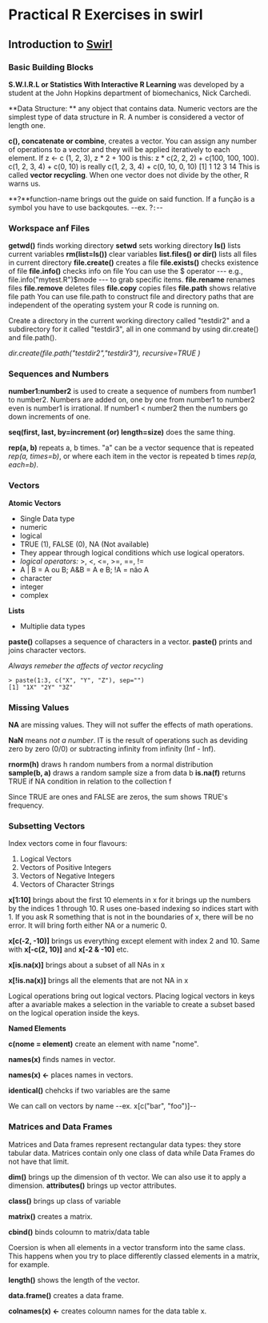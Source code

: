 # Practical R Exercises in swirl

## Introduction to [Swirl](http://www.swirlstats.com)

### Basic Building Blocks 

**S.W.I.R.L or Statistics With Interactive R Learning** was developed by a 
student at the John Hopkins department of biomechanics, Nick Carchedi.

**Data Structure: ** any object that contains data. Numeric vectors are the simplest type of data structure in R. A number is considered a vector of length one.

**c(), concatenate or combine**, creates a vector.
You can assign any number of operations to a vector and they will be applied iteratively to each element.
If z <- c (1, 2, 3), z * 2 + 100 is this: z * c(2, 2, 2) + c(100, 100, 100). 
c(1, 2, 3, 4) + c(0, 10) is really c(1, 2, 3, 4) + c(0, 10, 0, 10)
[1]  1 12  3 14
This is called **vector recycling**.
When one vector does not divide by the other, R warns us.

**?**function-name brings out the guide on said function.
If a função is a symbol you have to use backqoutes. --ex. ?`:`--

### Workspace anf Files

**getwd()** finds working directory
**setwd** sets working directory
**ls()** lists current variables
**rm(list=ls())** clear variables
**list.files() or dir()** lists all files in current directory
**file.create()** creates a file
**file.exists()** checks existence of file
**file.info()** checks info on file
You can use the $ operator --- e.g., file.info("mytest.R")$mode --- to grab specific items.
**file.rename** renames files
**file.remove** deletes files
**file.copy** copies files
**file.path** shows relative file path
You can use file.path to construct file and directory paths that are independent of the operating system your R code is running on.

Create a directory in the current working directory called "testdir2" and a subdirectory for it called "testdir3", all in one command by using dir.create() and file.path().

*dir.create(file.path("testdir2","testdir3"), recursive=TRUE )*

### Sequences and Numbers

**number1:number2** is used to create a sequence of numbers from number1 to number2.
Numbers are added on, one by one from number1 to number2 even is number1 is irrational.
If number1 < number2 then the numbers go down increments of one.

**seq(first, last, by=increment (or) length=size)** does the same thing.

**rep(a, b)** repeats a, b times.
"a" can be a vector sequence that is repeated *rep(a, times=b)*, or where each item in the vector is repeated b times *rep(a, each=b)*.

### Vectors

**Atomic Vectors**
 * Single Data type
  * numeric
  * logical
   * TRUE (1), FALSE (0), NA (Not available)
   * They appear through logical conditions which use logical operators.
   * *logical operators:* >, <, <=, >=, ==, !=
   * A | B = A ou B; A&B = A e B; !A =  não A 
  * character
  * integer
  * complex
 
**Lists**
 * Multiplie data types

**paste()** collapses a sequence of characters in a vector.
**paste()** prints and joins character vectors.

*Always remeber the affects of vector recycling* 
```
> paste(1:3, c("X", "Y", "Z"), sep="")
[1] "1X" "2Y" "3Z"
```
### Missing Values

**NA** are missing values. They will not suffer the effects of math operations.

**NaN** means *not a number*. IT is the result of operations such as deviding zero by zero (0/0) or subtracting infinity from infinity (Inf - Inf).

**rnorm(h)** draws h random numbers from a normal distribution  
**sample(b, a)** draws a random sample size a from data b 
**is.na(f)** returns TRUE if NA condition in relation to the collection f

Since TRUE are ones and FALSE are zeros, the sum shows TRUE's frequency.

### Subsetting Vectors

Index vectors come in four flavours:

1. Logical Vectors
2. Vectors of Positive Integers
3. Vectors of Negative Integers
4. Vectors of Character Strings

**x[1:10]** brings about the first 10 elements in x for it brings up the numbers by the indices 1 through 10.
R uses one-based indexing so indices start with 1.
If you ask R something that is not in the boundaries of x, there will be no error. It will bring forth either NA or a numeric 0.

**x[c(-2, -10)]** brings us everything except element with index 2 and 10. Same with **x[-c(2, 10)]** and **x[-2 & -10]** etc.

**x[is.na(x)]** brings about a subset of all NAs in x

**x[!is.na(x)]** brings all the elements that are not NA in x

Logical operations bring out logical vectors. Placing logical vectors in keys after a avariable makes a selection in the variable to create a subset based on the logical operation inside the keys.


**Named Elements**

**c(nome = element)** create an element with name "nome".

**names(x)** finds names in vector.

**names(x) <-** places names in vectors.

**identical()** chehcks if two variables are the same

We can call on vectors by name --ex. x[c("bar", "foo")]--


### Matrices and Data Frames

Matrices and Data frames represent rectangular data types: they store tabular data.
Matrices contain only one class of data while Data Frames do not have that limit.

**dim()** brings up the dimension of th vector. We can also use it to apply a dimension.
**attributes()** brings up vector attributes.

**class()** brings up class of variable

**matrix()** creates a matrix.

**cbind()** binds coloumn to matrix/data table

Coersion is when all elements in a vector transform into the same class. This happens when you try to place differently classed elements in a matrix, for example.

**length()** shows the length of the vector.

**data.frame()** creates a data frame.

**colnames(x) <-** creates coloumn names for the data table x.

